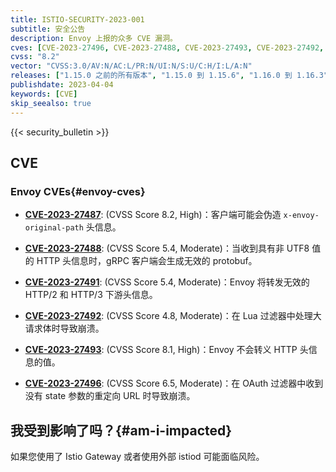 ```yaml
---
title: ISTIO-SECURITY-2023-001
subtitle: 安全公告
description: Envoy 上报的众多 CVE 漏洞。
cves: [CVE-2023-27496, CVE-2023-27488, CVE-2023-27493, CVE-2023-27492, CVE-2023-27491, CVE-2023-27487]
cvss: "8.2"
vector: "CVSS:3.0/AV:N/AC:L/PR:N/UI:N/S:U/C:H/I:L/A:N"
releases: ["1.15.0 之前的所有版本", "1.15.0 到 1.15.6", "1.16.0 到 1.16.3", "1.17.0 到 1.17.1"]
publishdate: 2023-04-04
keywords: [CVE]
skip_seealso: true
---
```


{{< security_bulletin >}}

## CVE

### Envoy CVEs{#envoy-cves}

- __[CVE-2023-27487](https://github.com/envoyproxy/envoy/security/advisories/GHSA-5375-pq35-hf2g)__:
  (CVSS Score 8.2, High)：客户端可能会伪造 `x-envoy-original-path` 头信息。

- __[CVE-2023-27488](https://github.com/envoyproxy/envoy/security/advisories/GHSA-9g5w-hqr3-w2ph)__:
  (CVSS Score 5.4, Moderate)：当收到具有非 UTF8 值的 HTTP 头信息时，gRPC 客户端会生成无效的 protobuf。

- __[CVE-2023-27491](https://github.com/envoyproxy/envoy/security/advisories/GHSA-5jmv-cw9p-f9rp)__:
  (CVSS Score 5.4, Moderate)：Envoy 将转发无效的 HTTP/2 和 HTTP/3 下游头信息。

- __[CVE-2023-27492](https://github.com/envoyproxy/envoy/security/advisories/GHSA-wpc2-2jp6-ppg2)__:
  (CVSS Score 4.8, Moderate)：在 Lua 过滤器中处理大请求体时导致崩溃。

- __[CVE-2023-27493](https://github.com/envoyproxy/envoy/security/advisories/GHSA-w5w5-487h-qv8q)__:
  (CVSS Score 8.1, High)：Envoy 不会转义 HTTP 头信息的值。

- __[CVE-2023-27496](https://github.com/envoyproxy/envoy/security/advisories/GHSA-j79q-2g66-2xv5)__:
  (CVSS Score 6.5, Moderate)：在 OAuth 过滤器中收到没有 state 参数的重定向 URL 时导致崩溃。

## 我受到影响了吗？{#am-i-impacted}

如果您使用了 Istio Gateway 或者使用外部 istiod 可能面临风险。
